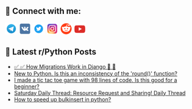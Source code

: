 ## 🔎 Connect with me:
[<img src="https://github.com/bullbesh/bullbesh/blob/main/images/Telegram.png" width="32" height="32" />](https://t.me/bullbesh)
[<img src="https://github.com/bullbesh/bullbesh/blob/main/images/VK.png" width="32" height="32" />](https://vk.com/bullbesh)
[<img src="https://github.com/bullbesh/bullbesh/blob/main/images/Twitter.png" width="32" height="32" />](https://twitter.com/bullbesh1)
[<img src="https://github.com/bullbesh/bullbesh/blob/main/images/Instagram.png" width="32" height="32" />](https://www.instagram.com/bullbesh)
[<img src="https://github.com/bullbesh/bullbesh/blob/main/images/Reddit.png" width="32" height="32" />](https://www.reddit.com/user/bullbesh)
[<img src="https://github.com/bullbesh/bullbesh/blob/main/images/YouTube.png" width="32" height="32" />](https://www.youtube.com/channel/UCtfjRs6uzgq5mfm8S06WTcg)

## 📕 Latest r/Python Posts
<!-- BLOG-POST-LIST:START -->
- [✅ ✅ How Migrations Work in Django 📌 📝](https://www.reddit.com/r/Python/comments/11uergm/how_migrations_work_in_django/)
- [New to Python. Is this an inconsistency of the &#39;round&lpar;&rpar;&#39; function?](https://www.reddit.com/r/Python/comments/11ud58f/new_to_python_is_this_an_inconsistency_of_the/)
- [I made a tic tac toe game with 98 lines of code. Is this good for a beginner?](https://www.reddit.com/r/Python/comments/11u9868/i_made_a_tic_tac_toe_game_with_98_lines_of_code/)
- [Saturday Daily Thread: Resource Request and Sharing! Daily Thread](https://www.reddit.com/r/Python/comments/11u8hmv/saturday_daily_thread_resource_request_and/)
- [How to speed up bulkinsert in python?](https://www.reddit.com/r/Python/comments/11u7hwo/how_to_speed_up_bulkinsert_in_python/)
<!-- BLOG-POST-LIST:END -->
